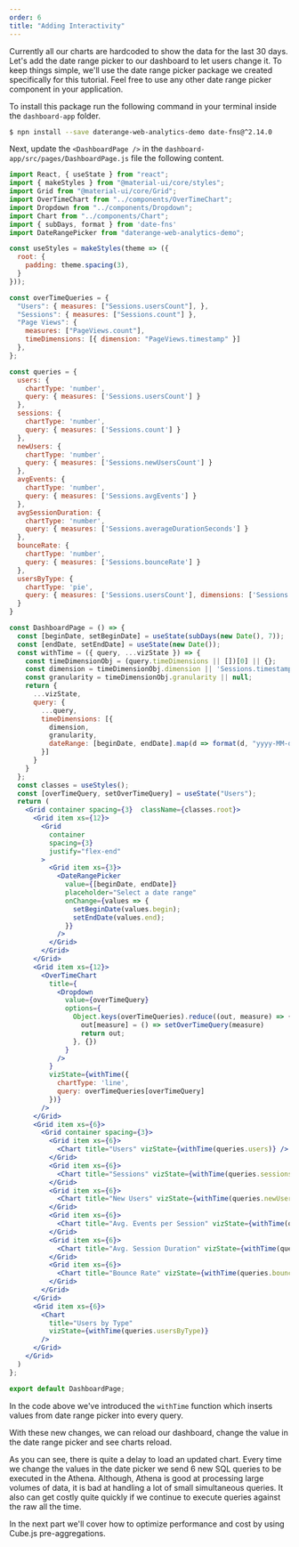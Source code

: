 ```yaml
---
order: 6
title: "Adding Interactivity"
---
```


Currently all our charts are hardcoded to show the data for the last 30 days. Let's add the date range picker to our dashboard to let users change it.
To keep things simple, we'll use the date range picker package we created specifically for this tutorial. Feel free to use any other date range picker component  in your application.

To install this package run the following command in your terminal inside the `dashboard-app` folder.

```bash
$ npn install --save daterange-web-analytics-demo date-fns@^2.14.0
```

Next, update the `<DashboardPage />` in the
`dashboard-app/src/pages/DashboardPage.js` file the following content.

```jsx
import React, { useState } from "react";
import { makeStyles } from "@material-ui/core/styles";
import Grid from "@material-ui/core/Grid";
import OverTimeChart from "../components/OverTimeChart";
import Dropdown from "../components/Dropdown";
import Chart from "../components/Chart";
import { subDays, format } from 'date-fns'
import DateRangePicker from "daterange-web-analytics-demo";

const useStyles = makeStyles(theme => ({
  root: {
    padding: theme.spacing(3),
  }
}));

const overTimeQueries = {
  "Users": { measures: ["Sessions.usersCount"], },
  "Sessions": { measures: ["Sessions.count"] },
  "Page Views": {
    measures: ["PageViews.count"],
    timeDimensions: [{ dimension: "PageViews.timestamp" }]
  },
};

const queries = {
  users: {
    chartType: 'number',
    query: { measures: ['Sessions.usersCount'] }
  },
  sessions: {
    chartType: 'number',
    query: { measures: ['Sessions.count'] }
  },
  newUsers: {
    chartType: 'number',
    query: { measures: ['Sessions.newUsersCount'] }
  },
  avgEvents: {
    chartType: 'number',
    query: { measures: ['Sessions.avgEvents'] }
  },
  avgSessionDuration: {
    chartType: 'number',
    query: { measures: ['Sessions.averageDurationSeconds'] }
  },
  bounceRate: {
    chartType: 'number',
    query: { measures: ['Sessions.bounceRate'] }
  },
  usersByType: {
    chartType: 'pie',
    query: { measures: ['Sessions.usersCount'], dimensions: ['Sessions.type'] }
  }
}

const DashboardPage = () => {
  const [beginDate, setBeginDate] = useState(subDays(new Date(), 7));
  const [endDate, setEndDate] = useState(new Date());
  const withTime = ({ query, ...vizState }) => {
    const timeDimensionObj = (query.timeDimensions || [])[0] || {};
    const dimension = timeDimensionObj.dimension || 'Sessions.timestamp';
    const granularity = timeDimensionObj.granularity || null;
    return {
      ...vizState,
      query: {
        ...query,
        timeDimensions: [{
          dimension,
          granularity,
          dateRange: [beginDate, endDate].map(d => format(d, "yyyy-MM-dd'T'HH:mm")),
        }]
      }
    }
  };
  const classes = useStyles();
  const [overTimeQuery, setOverTimeQuery] = useState("Users");
  return (
    <Grid container spacing={3}  className={classes.root}>
      <Grid item xs={12}>
        <Grid
          container
          spacing={3}
          justify="flex-end"
        >
          <Grid item xs={3}>
            <DateRangePicker
              value={[beginDate, endDate]}
              placeholder="Select a date range"
              onChange={values => {
                setBeginDate(values.begin);
                setEndDate(values.end);
              }}
            />
          </Grid>
        </Grid>
      </Grid>
      <Grid item xs={12}>
        <OverTimeChart
          title={
            <Dropdown
              value={overTimeQuery}
              options={
                Object.keys(overTimeQueries).reduce((out, measure) => {
                  out[measure] = () => setOverTimeQuery(measure)
                  return out;
                }, {})
              }
            />
          }
          vizState={withTime({
            chartType: 'line',
            query: overTimeQueries[overTimeQuery]
          })}
        />
      </Grid>
      <Grid item xs={6}>
        <Grid container spacing={3}>
          <Grid item xs={6}>
            <Chart title="Users" vizState={withTime(queries.users)} />
          </Grid>
          <Grid item xs={6}>
            <Chart title="Sessions" vizState={withTime(queries.sessions)} />
          </Grid>
          <Grid item xs={6}>
            <Chart title="New Users" vizState={withTime(queries.newUsers)} />
          </Grid>
          <Grid item xs={6}>
            <Chart title="Avg. Events per Session" vizState={withTime(queries.avgEvents)} />
          </Grid>
          <Grid item xs={6}>
            <Chart title="Avg. Session Duration" vizState={withTime(queries.avgSessionDuration)} />
          </Grid>
          <Grid item xs={6}>
            <Chart title="Bounce Rate" vizState={withTime(queries.bounceRate)} />
          </Grid>
        </Grid>
      </Grid>
      <Grid item xs={6}>
        <Chart
          title="Users by Type"
          vizState={withTime(queries.usersByType)}
        />
      </Grid>
    </Grid>
  )
};

export default DashboardPage;
```

In the code above we've introduced the `withTime` function which inserts values from
date range picker into every query.

With these new changes, we can reload our dashboard, change the value in the
date range picker and see charts reload.

As you can see, there is quite a delay to load an updated chart. Every time we
change the values in the date picker we send 6 new SQL queries to be executed in
the Athena. Although, Athena is good at processing large volumes of data, it is
bad at handling a lot of small simultaneous queries. It also can get costly
quite quickly if we continue to execute queries against the raw all the time.

In the next part we'll cover how to optimize performance and cost by using
Cube.js pre-aggregations.
